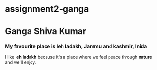 # assignment2-ganga
<h1> Ganga Shiva Kumar </h1>
<h3>My favourite place is leh ladakh, Jammu and kashmir, Inida</h3>
<p>I like <b>leh ladakh</b> because it's a place where we feel peace through <b>nature</b> and we'll enjoy.</p>
